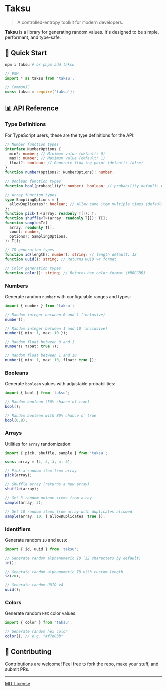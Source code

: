 # Taksu

> A controlled-entropy toolkit for modern developers.

**Taksu** is a library for generating random values. It's designed to be simple, performant, and type-safe.

## 🚀 Quick Start

```sh
npm i taksu # or pnpm add taksu
```

```js
// ESM
import * as taksu from 'taksu';

// CommonJS
const taksu = require('taksu');
```

## 📊 API Reference

### Type Definitions

For TypeScript users, these are the type definitions for the API:

```ts
// Number function types
interface NumberOptions {
  min?: number; // Minimum value (default: 0)
  max?: number; // Maximum value (default: 1)
  float?: boolean; // Generate floating point (default: false)
}
function number(options?: NumberOptions): number;

// Boolean function types
function bool(probability?: number): boolean; // probability default: 0.5

// Array function types
type SamplingOptions = {
  allowDuplicates?: boolean; // Allow same item multiple times (default: false)
};
function pick<T>(array: readonly T[]): T;
function shuffle<T>(array: readonly T[]): T[];
function sample<T>(
  array: readonly T[],
  count: number,
  options?: SamplingOptions,
): T[];

// ID generation types
function id(length?: number): string; // length default: 12
function uuid(): string; // Returns UUID v4 format

// Color generation types
function color(): string; // Returns hex color format (#RRGGBB)
```

### Numbers

Generate random `number` with configurable ranges and types:

```ts
import { number } from 'taksu';

// Random integer between 0 and 1 (inclusive)
number();

// Random integer between 1 and 10 (inclusive)
number({ min: 1, max: 10 });

// Random float between 0 and 1
number({ float: true });

// Random float between 1 and 10
number({ min: 1, max: 10, float: true });
```

### Booleans

Generate `boolean` values with adjustable probabilities:

```ts
import { bool } from 'taksu';

// Random boolean (50% chance of true)
bool();

// Random boolean with 80% chance of true
bool(0.8);
```

### Arrays

Utilities for `array` randomization:

```ts
import { pick, shuffle, sample } from 'taksu';

const array = [1, 2, 3, 4, 5];

// Pick a random item from array
pick(array);

// Shuffle array (returns a new array)
shuffle(array);

// Get 3 random unique items from array
sample(array, 3);

// Get 10 random items from array with duplicates allowed
sample(array, 10, { allowDuplicates: true });
```

### Identifiers

Generate random `ID` and `UUID`:

```ts
import { id, uuid } from 'taksu';

// Generate random alphanumeric ID (12 characters by default)
id();

// Generate random alphanumeric ID with custom length
id(20);

// Generate random UUID v4
uuid();
```

### Colors

Generate random `HEX` color values:

```ts
import { color } from 'taksu';

// Generate random hex color
color(); // e.g. "#f7e03b"
```

## 🤝 Contributing

Contributions are welcome! Feel free to fork the repo, make your stuff, and submit PRs.

---

[MIT License](LICENSE)
